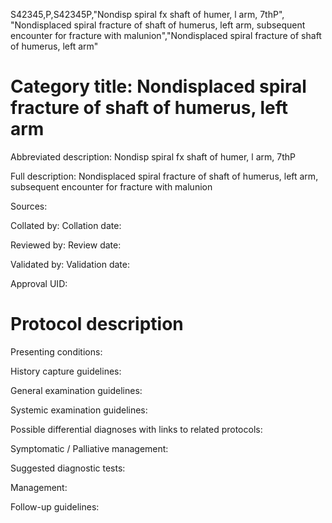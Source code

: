 S42345,P,S42345P,"Nondisp spiral fx shaft of humer, l arm, 7thP", "Nondisplaced spiral fracture of shaft of humerus, left arm, subsequent encounter for fracture with malunion","Nondisplaced spiral fracture of shaft of humerus, left arm"
# Category title: Nondisplaced spiral fracture of shaft of humerus, left arm

Abbreviated description: Nondisp spiral fx shaft of humer, l arm, 7thP

Full description: Nondisplaced spiral fracture of shaft of humerus, left arm, subsequent encounter for fracture with malunion

Sources:

Collated by:
Collation date:

Reviewed by:
Review date:

Validated by:
Validation date:

Approval UID:

# Protocol description

Presenting conditions:

History capture guidelines:

General examination guidelines:

Systemic examination guidelines:

Possible differential diagnoses with links to related protocols:

Symptomatic / Palliative management:

Suggested diagnostic tests:

Management:

Follow-up guidelines:
